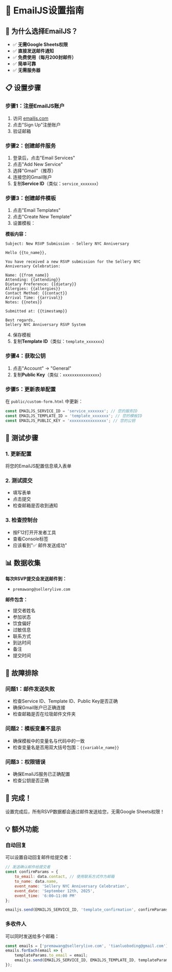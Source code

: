 # 📧 EmailJS设置指南

## 🎯 为什么选择EmailJS？
- ✅ **无需Google Sheets权限**
- ✅ **直接发送邮件通知**
- ✅ **免费使用（每月200封邮件）**
- ✅ **简单可靠**
- ✅ **无需服务器**

## 📋 设置步骤

### 步骤1：注册EmailJS账户
1. 访问 [emailjs.com](https://www.emailjs.com/)
2. 点击"Sign Up"注册账户
3. 验证邮箱

### 步骤2：创建邮件服务
1. 登录后，点击"Email Services"
2. 点击"Add New Service"
3. 选择"Gmail"（推荐）
4. 连接您的Gmail账户
5. 复制**Service ID**（类似：`service_xxxxxxx`）

### 步骤3：创建邮件模板
1. 点击"Email Templates"
2. 点击"Create New Template"
3. 设置模板：

**模板内容：**
```
Subject: New RSVP Submission - Sellery NYC Anniversary

Hello {{to_name}},

You have received a new RSVP submission for the Sellery NYC Anniversary Celebration:

Name: {{from_name}}
Attending: {{attending}}
Dietary Preference: {{dietary}}
Allergies: {{allergies}}
Contact Method: {{contact}}
Arrival Time: {{arrival}}
Notes: {{notes}}

Submitted at: {{timestamp}}

Best regards,
Sellery NYC Anniversary RSVP System
```

4. 保存模板
5. 复制**Template ID**（类似：`template_xxxxxxx`）

### 步骤4：获取公钥
1. 点击"Account" → "General"
2. 复制**Public Key**（类似：`xxxxxxxxxxxxxxxx`）

### 步骤5：更新表单配置
在 `public/custom-form.html` 中更新：

```javascript
const EMAILJS_SERVICE_ID = 'service_xxxxxxx'; // 您的服务ID
const EMAILJS_TEMPLATE_ID = 'template_xxxxxxx'; // 您的模板ID
const EMAILJS_PUBLIC_KEY = 'xxxxxxxxxxxxxxxx'; // 您的公钥
```

## 🧪 测试步骤

### 1. 更新配置
将您的EmailJS配置信息填入表单

### 2. 测试提交
- 填写表单
- 点击提交
- 检查邮箱是否收到通知

### 3. 检查控制台
- 按F12打开开发者工具
- 查看Console标签
- 应该看到"✅ 邮件发送成功"

## 📊 数据收集

**每次RSVP提交会发送邮件到：**
- `premawang@sellerylive.com`

**邮件包含：**
- 提交者姓名
- 参加状态
- 饮食偏好
- 过敏信息
- 联系方式
- 到达时间
- 备注
- 提交时间

## 🔧 故障排除

### 问题1：邮件发送失败
- 检查Service ID、Template ID、Public Key是否正确
- 确保Gmail账户已正确连接
- 检查邮箱是否在垃圾邮件文件夹

### 问题2：模板变量不显示
- 确保模板中的变量名与代码中的一致
- 检查变量名是否用双大括号包围：`{{variable_name}}`

### 问题3：权限错误
- 确保EmailJS服务已正确配置
- 检查公钥是否正确

## 🎉 完成！

设置完成后，所有RSVP数据都会通过邮件发送给您，无需Google Sheets权限！

## 💡 额外功能

### 自动回复
可以设置自动回复邮件给提交者：

```javascript
// 发送确认邮件给提交者
const confirmParams = {
    to_email: data.contact, // 使用联系方式作为邮箱
    to_name: data.name,
    event_name: 'Sellery NYC Anniversary Celebration',
    event_date: 'September 12th, 2025',
    event_time: '6:00–11:00 PM'
};

emailjs.send(EMAILJS_SERVICE_ID, 'template_confirmation', confirmParams);
```

### 多收件人
可以同时发送给多个邮箱：

```javascript
const emails = ['premawang@sellerylive.com', 'tianluoboding@gmail.com'];
emails.forEach(email => {
    templateParams.to_email = email;
    emailjs.send(EMAILJS_SERVICE_ID, EMAILJS_TEMPLATE_ID, templateParams);
});
```
